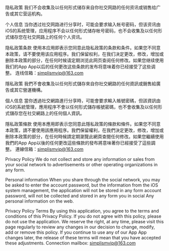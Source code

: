 隐私政策
我们不会收集及以任何形式储存来自你社交网路的任何资讯或销售给广告或其它营运机构。

个人信息
当你透过社交网路进行分享时，可能会要求输入帐号密码，但该资讯由iOS的系统管理，应用程序不会以任何形式储存帐号密码，也不会收集及以任何形式储存您在社交网路上的任何个人资讯。

隐私政策条款
使用本应用即表示您同意此隐私政策的条款和条件。如果您不同意本政策，请不要使用该应用程序。我们保留权利，在我们决定更改，修改，增加或删除本政策的部分，在任何时候请定期浏览此网页查阅任何修改。如果您继续使用我们的App App以后的任何更改这些条款的发布将意味着你已经接受了这些调整。
连线信箱：simplismvip@163.com


隱私政策
我們不會收集及以任何形式儲存來自你社交網路的任何資訊或銷售給廣告或其它營運機構。

個人信息
當你透過社交網路進行分享時，可能會要求輸入帳號密碼，但該資訊由iOS的系統管理，應用程序不會以任何形式儲存帳號密碼，也不會收集及以任何形式儲存您在社交網路上的任何個人資訊。

隱私政策條款
使用本應用即表示您同意此隱私政策的條款和條件。如果您不同意本政策，請不要使用該應用程序。我們保留權利，在我們決定更改，修改，增加或刪除本政策的部分，在任何時候請定期瀏覽此網頁查閱任何修改。如果您繼續使用我們的App App以後的任何更改這些條款的發布將意味著你已經接受了這些調整。
連線信箱：simplismvip@163.com

Privacy Policy
We do not collect and store any information or sales from your social network to advertisements or other operating organizations in any form.

Personal information
When you share through the social network, you may be asked to enter the account password, but the information from the iOS system management, the application will not be stored in any form account password, will not be collected and stored in any form you in social Any personal information on the web.

Privacy Policy Terms
By using this application, you agree to the terms and conditions of this Privacy Policy. If you do not agree with this policy, please do not use the application. We reserve the right, at any time, please visit this page regularly to review any changes in our decision to change, modify, add or remove this policy. If you continue to use any of our App App changes later, the release of these terms will mean that you have accepted these adjustments.
Connection mailbox: simplismvip@163.com
